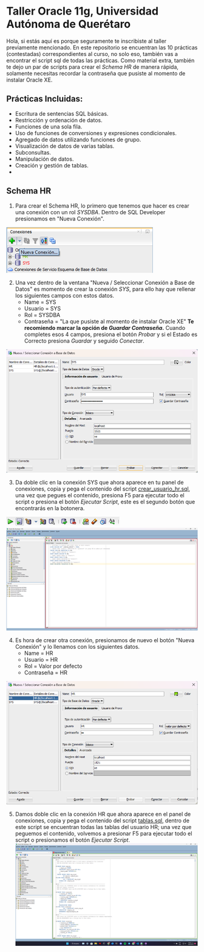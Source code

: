# Taller Oracle 11g, Universidad Autónoma de Querétaro
Hola, si estás aquí es porque seguramente te inscribiste al taller previamente mencionado. En este repositorio se encuentran las 10 prácticas (contestadas) correspondientes al curso, no solo eso, también vas a encontrar el script sql de todas las prácticas. Como material extra, también te dejo un par de scripts para crear el *Schema HR* de manera rápida, solamente necesitas recordar la contraseña que pusiste al momento de instalar Oracle XE.

## Prácticas Incluidas:

 - Escritura de sentencias SQL básicas.
 - Restricción y ordenación de datos.
 - Funciones de una sola fila.
 - Uso de funciones de conversiones y expresiones condicionales.
 - Agregado de datos utilizando funciones de grupo.
 - Visualización de datos de varias tablas.
 - Subconsultas.
 - Manipulación de datos.
 - Creación y gestión de tablas.
 - 
  
## Schema HR
1. Para crear el Schema HR, lo primero que tenemos que hacer es crear una conexión con un rol *SYSDBA*.
Dentro de SQL Developer presionamos en "Nueva Conexión".

![Nueva Conexion](https://github.com/OrlandoDuranPY/TallerOracle11G/blob/main/img/Crear%20conexion.png)

2. Una vez dentro de la ventana "Nueva / Seleccionar Conexión a Base de Datos" es momento de crear la conexión *SYS*, para ello hay que rellenar los siguientes campos con estos datos.
     - Name = SYS
     - Usuario = SYS
     - Rol = SYSDBA
     - Contraseña = "La que pusiste al momento de instalar Oracle XE"
**Te recomiendo marcar la opción de *Guardar Contraseña*.** 
Cuando completes esos 4 campos, presiona el botón *Probar* y si el Estado es Correcto presiona *Guardar* y seguido *Conectar*.

![Usuario SYS](https://github.com/OrlandoDuranPY/TallerOracle11G/blob/main/img/SYS.png)

3. Da doble clic en la conexión SYS que ahora aparece en tu panel de conexiones, copia y pega el contenido del script [crear_usuario_hr.sql](https://github.com/OrlandoDuranPY/TallerOracle11G/blob/main/Crear%20Schema%20HR/crear_usuario_hr.sql), una vez que pegues el contenido, presiona F5 para ejecutar todo el script o presiona el botón *Ejecutar Script*, este es el segundo botón que encontrarás en la botonera.

![Botonera](https://github.com/OrlandoDuranPY/TallerOracle11G/blob/main/img/Botonera.png)
![Crear Usuario HR](https://github.com/OrlandoDuranPY/TallerOracle11G/blob/main/img/Crear%20Usuario%20HR.png)

4. Es hora de crear otra conexión, presionamos de nuevo el botón "Nueva Conexión" y lo llenamos con los siguientes datos.
     - Name = HR
     - Usuario = HR
     - Rol = Valor por defecto
     - Contraseña = HR

![Usuario HR](https://github.com/OrlandoDuranPY/TallerOracle11G/blob/main/img/HR.png)

5. Damos doble clic en la conexión HR que ahora aparece en el panel de conexiones, copia y pega el contenido del script [tablas.sql](https://github.com/OrlandoDuranPY/TallerOracle11G/blob/main/Crear%20Schema%20HR/tablas.sql), dentro de este script se encuentran todas las tablas del usuario HR; una vez que peguemos el contenido, volvemos a presionar F5 para ejecutar todo el script o presionamos el botón *Ejecutar Script*.
![Tablas](https://github.com/OrlandoDuranPY/TallerOracle11G/blob/main/img/Tablas%20HR.png)

